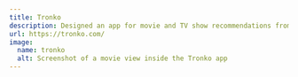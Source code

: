 ```yaml
---
title: Tronko
description: Designed an app for movie and TV show recommendations from the one source you trust – your friends.
url: https://tronko.com/
image: 
  name: tronko
  alt: Screenshot of a movie view inside the Tronko app
---
```

